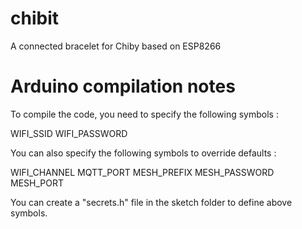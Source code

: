 # chibit
A connected bracelet for Chiby based on ESP8266


# Arduino compilation notes

To compile the code, you need to specify the following symbols :

WIFI_SSID
WIFI_PASSWORD

You can also specify the following symbols to override defaults :

WIFI_CHANNEL
MQTT_PORT
MESH_PREFIX
MESH_PASSWORD
MESH_PORT

You can create a "secrets.h" file in the sketch folder to define above symbols.